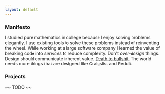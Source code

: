 ```yaml
---
layout: default
---
```


### Manifesto

I studied pure mathematics in college because I enjoy solving problems
elegantly. I use existing tools to solve these problems instead of reinventing
the wheel. While working at a large software company I learned the value of
breaking code into *services* to reduce complexity. Don't *over-design* things.
Design should communicate inherent value.  [Death to bullshit][1]. The world
needs more things that are designed like Craigslist and Reddit.

### Projects

~~ TODO ~~

[1]: http://www.slideshare.net/bradfrostweb/death-to-bullshit
